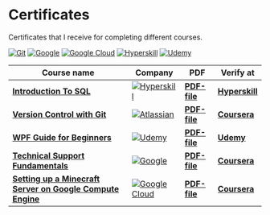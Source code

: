 # Certificates
Certificates that I receive for completing different courses.

[![Git](https://img.shields.io/badge/git-333333?style=for-the-badge&logo=git&logoColor=%f05033)](#)
[![Google](https://img.shields.io/badge/Google-white?style=for-the-badge&logo=Google&logoColor=yellow)](#)
[![Google Cloud](https://img.shields.io/badge/Google%20Compute%20Engine-white?style=for-the-badge&logo=Google&logoColor=%black)](#)
[![Hyperskill](https://img.shields.io/badge/Hyperskill-black?style=for-the-badge&logo=jetbrains&logoColor=%black)](#)
[![Udemy](https://img.shields.io/badge/Udemy-black?style=for-the-badge&logo=udemy&logoColor=%black)](#)

Course name | Company | PDF | Verify at
------------|---------|-----|-----------
[**Introduction To SQL**](https://hyperskill.org/tracks/31) | [![Hyperskill](https://img.shields.io/badge/Hyperskill-black?style=for-the-badge&logo=jetbrains&logoColor=%black)](#) | [**PDF-file**](./res/Hyperskill-Introduction-To-SQL.pdf) | [**Hyperskill**](https://hyperskill.org/certificates/3be1776c-6767-4526-af27-47e41d74da23.pdf)
[**Version Control with Git**](https://www.coursera.org/learn/version-control-with-git) | [![Atlassian](https://img.shields.io/badge/Atlassian-3c00d0?style=for-the-badge&logo=Atlassian&logoColor=%f05033)](#) | [**PDF-file**](./res/Atlassian-Git.pdf) | [**Coursera**](https://coursera.org/verify/URNZYKSKSGNJ)
[**WPF Guide for Beginners**](https://www.udemy.com/course/the-windows-presentation-foundation-wpf-course-for-beginners/) | [![Udemy](https://img.shields.io/badge/Udemy-black?style=for-the-badge&logo=udemy&logoColor=%black)](#) | [**PDF-file**](./res/Udemy-WPF-Guide-for-Beginners.pdf) | [**Udemy**](https://www.udemy.com/certificate/UC-3ed5ad8e-2932-4b79-ae41-c39e5dcc41df/)
[**Technical Support Fundamentals**](https://www.coursera.org/learn/technical-support-fundamentals) | [![Google](https://img.shields.io/badge/Google-white?style=for-the-badge&logo=Google&logoColor=yellow)](#) | [**PDF-file**](./res/Google-Support-Fundamentals.pdf) | [**Coursera**](https://coursera.org/verify/VAFRRCGHUH6G)
[**Setting up a Minecraft Server on Google Compute Engine**](https://www.coursera.org/projects/googlecloud-setting-up-a-minecraft-server-on-google-compute-engine-ap6oo) | [![Google Cloud](https://img.shields.io/badge/Google-white?style=for-the-badge&logo=Google&logoColor=%black)](#) | [**PDF-file**](./res/Google-Minecraft.pdf) | [**Coursera**](https://coursera.org/verify/V5DH2BE4FA28)
